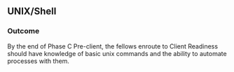 **UNIX/Shell**
----------

### Outcome
By the end of Phase C Pre-client, the fellows enroute to Client Readiness should have knowledge of basic unix commands and the ability to automate processes with them.
